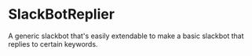 # SlackBotReplier
A generic slackbot that's easily extendable to make a basic slackbot that replies to certain keywords.
